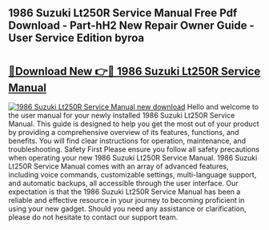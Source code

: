 ## 1986 Suzuki Lt250R Service Manual Free Pdf Download - Part-hH2 New Repair Owner Guide - User Service Edition byroa

# <h2><a href="http://bc3517.oget.top/?id=1986+Suzuki+Lt250R+Service+Manual">🔗Download New 👉🔴 1986 Suzuki Lt250R Service Manual</a></h2>

[![1986 Suzuki Lt250R Service Manual new download](https://i.imgur.com/5g1atiW.png)](http://bc3517.oget.top/?id=1986+Suzuki+Lt250R+Service+Manual)
Hello and welcome to the user manual for your newly installed 1986 Suzuki Lt250R Service Manual. This guide is designed to help you get the most out of your product by providing a comprehensive overview of its features, functions, and benefits. You will find clear instructions for operation, maintenance, and troubleshooting. Safety First Please ensure you follow all safety precautions when operating your new 1986 Suzuki Lt250R Service Manual. 1986 Suzuki Lt250R Service Manual comes with an array of advanced features, including voice commands, customizable settings, multi-language support, and automatic backups, all accessible through the user interface. Our expectation is that the 1986 Suzuki Lt250R Service Manual has been a reliable and effective resource in your journey to becoming proficient in using your new gadget. Should you need any assistance or clarification, please do not hesitate to contact our support team.
